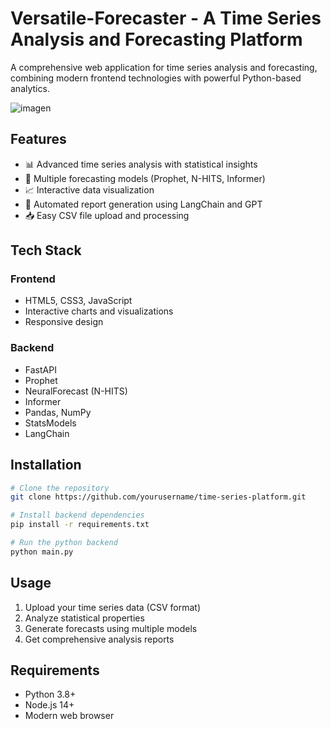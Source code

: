 # Versatile-Forecaster - A Time Series Analysis and Forecasting Platform

A comprehensive web application for time series analysis and forecasting, combining modern frontend technologies with powerful Python-based analytics.

![imagen](https://github.com/user-attachments/assets/e2bdba5f-aa9f-490b-94e9-2980655e8816)


## Features

- 📊 Advanced time series analysis with statistical insights
- 🔮 Multiple forecasting models (Prophet, N-HITS, Informer)
- 📈 Interactive data visualization
- 📝 Automated report generation using LangChain and GPT
- 📥 Easy CSV file upload and processing

## Tech Stack

### Frontend
- HTML5, CSS3, JavaScript
- Interactive charts and visualizations
- Responsive design

### Backend
- FastAPI
- Prophet
- NeuralForecast (N-HITS)
- Informer
- Pandas, NumPy
- StatsModels
- LangChain

## Installation

```bash
# Clone the repository
git clone https://github.com/yourusername/time-series-platform.git

# Install backend dependencies
pip install -r requirements.txt

# Run the python backend
python main.py
```

## Usage

1. Upload your time series data (CSV format)
2. Analyze statistical properties
3. Generate forecasts using multiple models
4. Get comprehensive analysis reports

## Requirements

- Python 3.8+
- Node.js 14+
- Modern web browser

